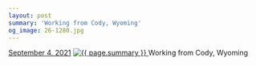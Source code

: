 ```yaml
---
layout: post
summary: 'Working from Cody, Wyoming'
og_image: 26-1280.jpg
---
```


<p>
  <time>
    <a href="/26">September 4, 2021</a>
  </time>
  <a href="/26">
    <img src="{{ site.assets_url }}/26-640.jpg" srcset="{{ site.assets_url }}/26-320.jpg 320w, {{ site.assets_url }}/26-640.jpg 640w, {{ site.assets_url }}/26-960.jpg 960w, {{ site.assets_url }}/26-1280.jpg 1280w" sizes="(min-width: 700px) 50vw, calc(100vw - 2rem)" alt="{{ page.summary }}" />
  </a>
  <span>Working from Cody, Wyoming</span>
</p>
